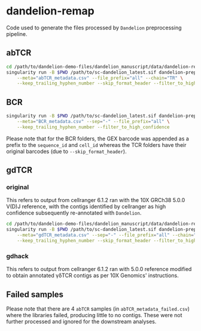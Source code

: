 # dandelion-remap

Code used to generate the files processed by `Dandelion` preprocessing pipeline.

## abTCR
```bash
cd /path/to/dandelion-demo-files/dandelion_manuscript/data/dandelion-remap
singularity run -B $PWD /path/to/sc-dandelion_latest.sif dandelion-preprocess \
	--meta="abTCR_metadata.csv" --file_prefix="all" --chain="TR" \
	--keep_trailing_hyphen_number --skip_format_header --filter_to_high_confidence
```

## BCR 
```bash
singularity run -B $PWD /path/to/sc-dandelion_latest.sif dandelion-preprocess \
	--meta="BCR_metadata.csv" --sep="-" --file_prefix="all" \
	--keep_trailing_hyphen_number --filter_to_high_confidence
```

Please note that for the BCR folders, the GEX barcode was appended as a prefix to the `sequence_id` and `cell_id` whereas the TCR folders have their original barcodes (due to `--skip_format_header`).

## gdTCR

### original

This refers to output from cellranger 6.1.2 ran with the 10X GRCh38 5.0.0 V(D)J reference, with the contigs identified by cellranger as high confidence subsequently re-annotated with `Dandelion`.
```bash
cd /path/to/dandelion-demo-files/dandelion_manuscript/data/dandelion-remap/gdT/original
singularity run -B $PWD /path/to/sc-dandelion_latest.sif dandelion-preprocess \
	--meta="gdTCR_metadata.csv" --sep="-" --file_prefix="all" --chain="TR" \
	--keep_trailing_hyphen_number --skip_format_header --filter_to_high_confidence
```

### gdhack

This refers to output from cellranger 6.1.2 ran with 5.0.0 reference modified to obtain annotated γδTCR contigs as per 10X Genomics' instructions.

## Failed samples

Please note that there are 4 `abTCR` samples (in `abTCR_metadata_failed.csv`) where the libraries failed, producing little to no contigs. These were not further processed and ignored for the downstream analyses.
